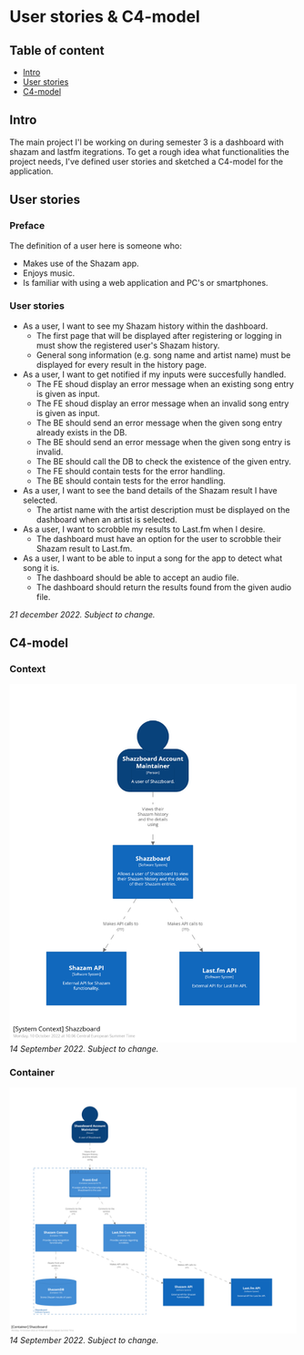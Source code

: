 # User stories & C4-model

## Table of content
- [Intro](#intro)
- [User stories](#user-stories)
- [C4-model](#c4-model)

## Intro
The main project I'l be working on during semester 3 is a dashboard with shazam and lastfm itegrations. To get a rough idea what functionalities the project needs, I've defined user stories and sketched a C4-model for the application.


## User stories
### Preface
The definition of a user here is someone who:
- Makes use of the Shazam app.
- Enjoys music.
- Is familiar with using a web application and PC's or smartphones. 

### User stories
- As a user, I want to see my Shazam history within the dashboard.
	- The first page that will be displayed after registering or logging in must show the registered user's Shazam history.
	- General song information (e.g. song name and artist name) must be displayed for every result in the history page.
- As a user, I want to get notified if my inputs were succesfully handled.
	- The FE shoud display an error message when an existing song entry is given as input.
	- The FE shoud display an error message when an invalid song entry is given as input.
	- The BE should send an error message when the given song entry already exists in the DB.
	- The BE should send an error message when the given song entry is invalid.
	- The BE should call the DB to check the existence of the given entry.
	- The FE should contain tests for the error handling.
	- The BE should contain tests for the error handling.
- As a user, I want to see the band details of the Shazam result I have selected.
	- The artist name with the artist description must be displayed on the dashboard when an artist is selected.
- As a user, I want to scrobble my results to Last.fm when I desire.
	- The dashboard must have an option for the user to scrobble their Shazam result to Last.fm.
- As a user, I want to be able to input a song for the app to detect what song it is.
	- The dashboard should be able to accept an audio file.
	- The dashboard should return the results found from the given audio file.	

*21 december 2022. Subject to change.*

## C4-model
### Context
![SystemContext-thumbnail](../images/structurizr-1-SystemContext.png)
*14 September 2022. Subject to change.*

### Container
![Containers-thumbnail](../images/structurizr-1-Containers.png)
*14 September 2022. Subject to change.*
